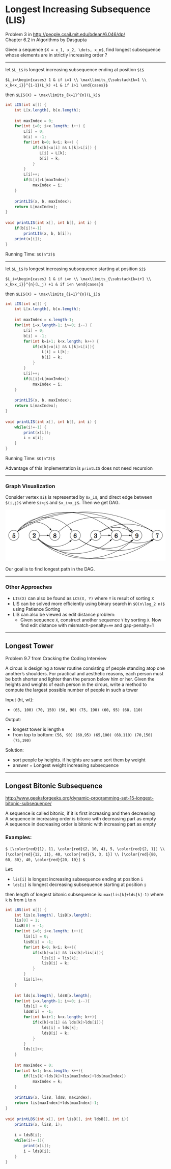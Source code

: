 # Longest Increasing Subsequence (LIS)

Problem 3 in <http://people.csail.mit.edu/bdean/6.046/dp/>  
Chapter 6.2 in Algorithms by Dasgupta

Given a sequence `$X = x_1, x_2, \dots, x_n$`, find longest subsequence whose elements are in strictly increasing order ?

---

let `$L_i$` is longest increasing subsequence ending at position `$i$`

`$L_i=\begin{cases}
1 & if i=1 \\
\max\limits_{\substack{k=1 \\ x_k<x_i}}^{i-1}(L_k) +1 & if i>1
\end{cases}$`

then `$LIS(X) = \max\limits_{k=1}^{n}(L_k)$`

```java
int LIS(int x[]) {
    int L[x.length], b[x.length];

    int maxIndex = 0;
    for(int i=0; i<x.length; i++) {
        L[i] = 0;
        b[i] = -1;
        for(int k=0; k<i; k++) {
            if(x[k]<x[i] && L[k]>L[i]) {
               L[i] = L[k];
               b[i] = k;
            }
        }
        L[i]++;
        if(L[i]>L[maxIndex])
            maxIndex = i;
    }

    printLIS(x, b, maxIndex);
    return L[maxIndex];
}

void printLIS(int x[], int b[], int i) {
    if(b[i]!=-1)
        printLIS(x, b, b[i]);
    print(x[i]);
}
```

Running Time: `$O(n^2)$`

---

let `$L_i$` is longest increasing subsequence starting at position `$i$`

`$L_i=\begin{cases}
1 & if i=n \\
\max\limits_{\substack{k=i+1 \\ x_k>x_i}}^{n}(L_j) +1 & if i<n
\end{cases}$`

then `$LIS(X) = \max\limits_{i=1}^{n}(L_i)$`

```java
int LIS(int x[]) {
    int L[x.length], b[x.length];

    int maxIndex = x.length-1;
    for(int i=x.length-1; i>=0; i--) {
        L[i] = 0;
        b[i] = -1;
        for(int k=i+1; k<x.length; k++) {
            if(x[k]>x[i] && L[k]>L[i]){
                L[i] = L[k];
                b[i] = k;
            }
        }
        L[i]++;
        if(L[i]>L[maxIndex])
            maxIndex = i;
    }

    printLIS(x, b, maxIndex);
    return L[maxIndex];
}

void printLIS(int x[], int b[], int i) {
    while(i!=-1) {
        print(x[i]);
        i = x[i];
    }
}
```

Running Time: `$O(n^2)$`

Advantage of this implementation is `printLIS` does not need recursion

---

### Graph Visualization

Consider vertex `$i$` is represented by `$x_i$`, and direct edge between `$(i,j)$` where `$i<j$` and `$x_i<x_j$`.
Then we get DAG. 

![lis_dag.png](files/lis_dag.png)

Our goal is to find longest path in the DAG.

---

### Other Approaches

* `LIS(X)` can also be found as `LCS(X, Y)` where `Y` is result of sorting `X`
* LIS can be solved more efficiently using binary search in `$O(n\log_2 n)$` using Patience Sorting
* LIS can also be viewed as edit distance problem:
    * Given sequence `X`, construct another sequence `Y` by sorting `X`.
      Now find edit distance with mismatch-penalty=∞ and gap-penalty=1

---

## Longest Tower

Problem 9.7 from Cracking the Coding Interview

A circus is designing a tower routine consisting of people standing atop one another’s shoulders.
For practical and aesthetic reasons, each person must be both shorter and lighter than the person below him or her.
Given the heights and weights of each person in the circus, write a method to compute the largest possible 
number of people in such a tower

Input (ht, wt): 
* `(65, 100) (70, 150) (56, 90) (75, 190) (60, 95) (68, 110)`

Output:
* longest tower is length `6`
* from top to bottom: `(56, 90) (60,95) (65,100) (68,110) (70,150) (75,190)`

Solution:
* sort people by heights. if heights are same sort them by weight
* answer = Longest weight increasing subsequence

---

## Longest Bitonic Subsequence

<http://www.geeksforgeeks.org/dynamic-programming-set-15-longest-bitonic-subsequence/>

A sequence is called bitonic, if it is first increasing and then decreasing  
A sequence in increasing order is bitonic with decreasing part as empty  
A sequence in decreasing order is bitonic with increasing part as empty

### Examples:
`$
[\color{red}{1}, 11, \color{red}{2, 10, 4}, 5, \color{red}{2, 1}] \\
[\color{red}{12, 11}, 40, \color{red}{5, 3, 1}] \\
[\color{red}{80, 60, 30}, 40, \color{red}{20, 10}]
$`

Let:
* `lis[i]` is longest increasing subsequence ending at position `i`  
* `lds[i]` is longest decreasing subsequence starting at position `i`

then length of longest bitonic subsequence is: `max(lis[k]+lds[k]-1)` where `k` is from `1` to `n`

```java
int LBS(int x[]) {
    int lis[x.length], lisB[x.length];
    lis[0] = 1;
    lisB[0] = -1;
    for(int i=0; i<x.length; i++){
        lis[i] = 0;
        lisB[i] = -1;
        for(int k=0; k<i; k++){
            if(x[k]<x[i] && lis[k]>lis[i]){
                lis[i] = lis[k];
                lisB[i] = k;
            }
        }
        lis[i]++;
    }

    int lds[x.length], ldsB[x.length];
    for(int i=x.length-1; i>=0; i--){
        lds[i] = 0;
        ldsB[i] = -1;
        for(int k=i+1; k>x.length; k++){
            if(x[k]<x[i] && lds[k]>lds[i]){
                lds[i] = lds[k];
                ldsB[i] = k;
            }
        }
        lds[i]++;
    }

    int maxIndex = 0;
    for(int k=1; k<x.length; k++){
        if(lis[k]+lds[k]>lis[maxIndex]+lds[maxIndex])
            maxIndex = k;
    }

    printLBS(x, lisB, ldsB, maxIndex);
    return lis[maxIndex]+lds[maxIndex]-1;
}

void printLBS(int x[], int lisB[], int ldsB[], int i){
    printLIS(x, lisB, i);

    i = ldsB[i];
    while(i!=-1){
        print(x[i]);
        i = ldsB[i];
    }
}
```

